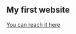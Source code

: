 ## My first website

[You can reach it here](https:://krishnagamezyt-a-quiz-project-jpanhp2.streamlit.app)
